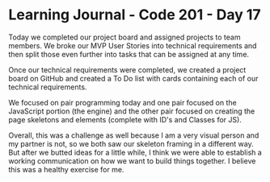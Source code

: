 # Learning Journal - Code 201 - Day 17

Today we completed our project board and assigned projects to team members.
We broke our MVP User Stories into technical requirements and then split those even further into tasks that can be assigned at any time.

Once our technical requirements were completed, we created a project board on GitHub and created a To Do list with cards containing each of our technical requirements.

We focused on pair programming today and one pair focused on the JavaScript portion (the engine) and the other pair focused on creating the page skeletons and elements (complete with ID's and Classes for JS).

Overall, this was a challenge as well because I am a very visual person and my partner is not, so we both saw our skeleton framing in a different way. But after we butted ideas for a little while, I think we were able to establish a working communication on how we want to build things together. I believe this was a healthy exercise for me.
